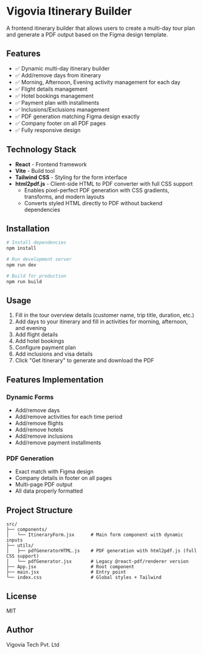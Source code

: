 # Vigovia Itinerary Builder

A frontend itinerary builder that allows users to create a multi-day tour plan and generate a PDF output based on the Figma design template.

## Features

- ✅ Dynamic multi-day itinerary builder
- ✅ Add/remove days from itinerary
- ✅ Morning, Afternoon, Evening activity management for each day
- ✅ Flight details management
- ✅ Hotel bookings management
- ✅ Payment plan with installments
- ✅ Inclusions/Exclusions management
- ✅ PDF generation matching Figma design exactly
- ✅ Company footer on all PDF pages
- ✅ Fully responsive design

## Technology Stack

- **React** - Frontend framework
- **Vite** - Build tool
- **Tailwind CSS** - Styling for the form interface
- **html2pdf.js** - Client-side HTML to PDF converter with full CSS support
  - Enables pixel-perfect PDF generation with CSS gradients, transforms, and modern layouts
  - Converts styled HTML directly to PDF without backend dependencies

## Installation

```bash
# Install dependencies
npm install

# Run development server
npm run dev

# Build for production
npm run build
```

## Usage

1. Fill in the tour overview details (customer name, trip title, duration, etc.)
2. Add days to your itinerary and fill in activities for morning, afternoon, and evening
3. Add flight details
4. Add hotel bookings
5. Configure payment plan
6. Add inclusions and visa details
7. Click "Get Itinerary" to generate and download the PDF

## Features Implementation

### Dynamic Forms

- Add/remove days
- Add/remove activities for each time period
- Add/remove flights
- Add/remove hotels
- Add/remove inclusions
- Add/remove payment installments

### PDF Generation

- Exact match with Figma design
- Company details in footer on all pages
- Multi-page PDF output
- All data properly formatted

## Project Structure

```
src/
├── components/
│   └── ItineraryForm.jsx      # Main form component with dynamic inputs
├── utils/
│   ├── pdfGeneratorHTML.js    # PDF generation with html2pdf.js (full CSS support)
│   └── pdfGenerator.jsx       # Legacy @react-pdf/renderer version
├── App.jsx                    # Root component
├── main.jsx                   # Entry point
└── index.css                  # Global styles + Tailwind
```

## License

MIT

## Author

Vigovia Tech Pvt. Ltd
